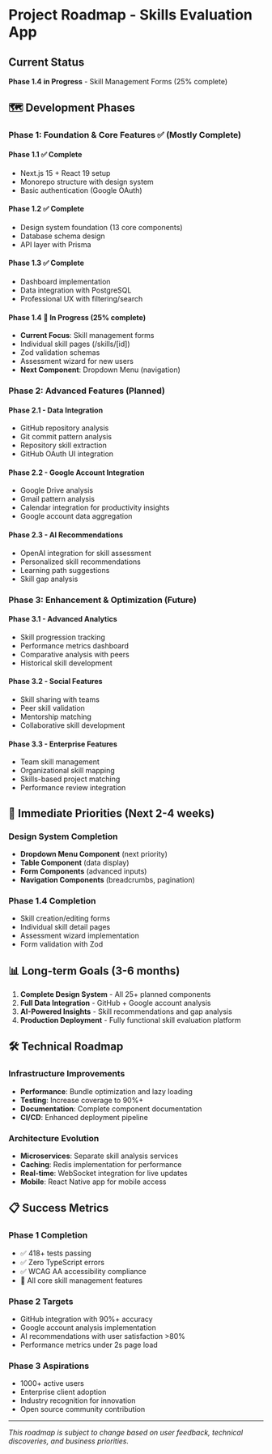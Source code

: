 # Project Roadmap - Skills Evaluation App

## Current Status

**Phase 1.4 in Progress** - Skill Management Forms (25% complete)

## 🗺️ Development Phases

### Phase 1: Foundation & Core Features ✅ (Mostly Complete)

#### Phase 1.1 ✅ Complete

- Next.js 15 + React 19 setup
- Monorepo structure with design system
- Basic authentication (Google OAuth)

#### Phase 1.2 ✅ Complete

- Design system foundation (13 core components)
- Database schema design
- API layer with Prisma

#### Phase 1.3 ✅ Complete

- Dashboard implementation
- Data integration with PostgreSQL
- Professional UX with filtering/search

#### Phase 1.4 🔄 In Progress (25% complete)

- **Current Focus**: Skill management forms
- Individual skill pages (/skills/[id])
- Zod validation schemas
- Assessment wizard for new users
- **Next Component**: Dropdown Menu (navigation)

### Phase 2: Advanced Features (Planned)

#### Phase 2.1 - Data Integration

- GitHub repository analysis
- Git commit pattern analysis
- Repository skill extraction
- GitHub OAuth UI integration

#### Phase 2.2 - Google Account Integration

- Google Drive analysis
- Gmail pattern analysis
- Calendar integration for productivity insights
- Google account data aggregation

#### Phase 2.3 - AI Recommendations

- OpenAI integration for skill assessment
- Personalized skill recommendations
- Learning path suggestions
- Skill gap analysis

### Phase 3: Enhancement & Optimization (Future)

#### Phase 3.1 - Advanced Analytics

- Skill progression tracking
- Performance metrics dashboard
- Comparative analysis with peers
- Historical skill development

#### Phase 3.2 - Social Features

- Skill sharing with teams
- Peer skill validation
- Mentorship matching
- Collaborative skill development

#### Phase 3.3 - Enterprise Features

- Team skill management
- Organizational skill mapping
- Skills-based project matching
- Performance review integration

## 🎯 Immediate Priorities (Next 2-4 weeks)

### Design System Completion

- **Dropdown Menu Component** (next priority)
- **Table Component** (data display)
- **Form Components** (advanced inputs)
- **Navigation Components** (breadcrumbs, pagination)

### Phase 1.4 Completion

- Skill creation/editing forms
- Individual skill detail pages
- Assessment wizard implementation
- Form validation with Zod

## 📊 Long-term Goals (3-6 months)

1. **Complete Design System** - All 25+ planned components
2. **Full Data Integration** - GitHub + Google account analysis
3. **AI-Powered Insights** - Skill recommendations and gap analysis
4. **Production Deployment** - Fully functional skill evaluation platform

## 🛠️ Technical Roadmap

### Infrastructure Improvements

- **Performance**: Bundle optimization and lazy loading
- **Testing**: Increase coverage to 90%+
- **Documentation**: Complete component documentation
- **CI/CD**: Enhanced deployment pipeline

### Architecture Evolution

- **Microservices**: Separate skill analysis services
- **Caching**: Redis implementation for performance
- **Real-time**: WebSocket integration for live updates
- **Mobile**: React Native app for mobile access

## 📋 Success Metrics

### Phase 1 Completion

- ✅ 418+ tests passing
- ✅ Zero TypeScript errors
- ✅ WCAG AA accessibility compliance
- 🔄 All core skill management features

### Phase 2 Targets

- GitHub integration with 90%+ accuracy
- Google account analysis implementation
- AI recommendations with user satisfaction >80%
- Performance metrics under 2s page load

### Phase 3 Aspirations

- 1000+ active users
- Enterprise client adoption
- Industry recognition for innovation
- Open source community contribution

---

_This roadmap is subject to change based on user feedback, technical discoveries, and business priorities._
